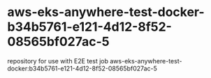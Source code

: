 # aws-eks-anywhere-test-docker-b34b5761-e121-4d12-8f52-08565bf027ac-5
repository for use with E2E test job aws-eks-anywhere-test-docker:b34b5761-e121-4d12-8f52-08565bf027ac-5
